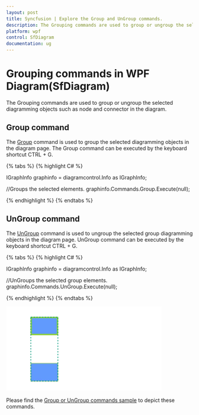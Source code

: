 ```yaml
---
layout: post
title: Syncfusion | Explore the Group and UnGroup commands.
description: The Grouping commands are used to group or ungroup the selected diagramming objects (node or connector) in the diagram page.
platform: wpf
control: SfDiagram
documentation: ug
---
```


# Grouping commands in WPF Diagram(SfDiagram)

The Grouping commands are used to group or ungroup the selected diagramming objects such as node and connector in the diagram.

## Group command

The [Group](help.syncfusion.com/cr/wpf/Syncfusion.SfDiagram.WPF~Syncfusion.UI.Xaml.Diagram.IDiagramCommands~Group.html) command is used to group the selected diagramming objects in the diagram page. The Group command can be executed by the keyboard shortcut CTRL + G.

{% tabs %}
{% highlight C# %}

IGraphInfo graphinfo = diagramcontrol.Info as IGraphInfo;

//Groups the selected elements.
graphinfo.Commands.Group.Execute(null);

{% endhighlight %}
{% endtabs %}

## UnGroup command

The [UnGroup](https://help.syncfusion.com/cr/wpf/Syncfusion.SfDiagram.WPF~Syncfusion.UI.Xaml.Diagram.IDiagramCommands~UnGroup.html) command is used to ungroup the selected group diagramming objects in the diagram page. UnGroup command can be executed by the keyboard shortcut CTRL + G.

{% tabs %}
{% highlight C# %}

IGraphInfo graphinfo = diagramcontrol.Info as IGraphInfo;

//UnGroups the selected group elements.
graphinfo.Commands.UnGroup.Execute(null);

{% endhighlight %}
{% endtabs %}

![Group/UnGroup gif](Commands_Images/Commands_img12.gif)

Please find the [Group or UnGroup commands sample](https://github.com/SyncfusionExamples/WPF-Diagram-Examples/tree/master/Samples/Commands/Grouping%20Commands) to depict these commands.